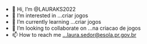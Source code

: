 - 👋 Hi, I’m @LAURAKS2022
- 👀 I’m interested in ...criar jogos
- 🌱 I’m currently learning ...criar jogos
- 💞️ I’m looking to collaborate on ...na criacao de jogos
- 📫 How to reach me ...laura.sedor@esola.pr.gov.br

<!---
LAURAKS2022/LAURAKS2022 is a ✨ special ✨ repository because its `README.md` (this file) appears on your GitHub profile.
You can click the Preview link to take a look at your changes.
--->
